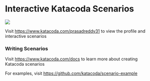 # Interactive Katacoda Scenarios

[![](http://shields.katacoda.com/katacoda/prasadreddy31/count.svg)](https://www.katacoda.com/prasadreddy31 "Get your profile on Katacoda.com")

Visit https://www.katacoda.com/prasadreddy31 to view the profile and interactive scenarios

### Writing Scenarios
Visit https://www.katacoda.com/docs to learn more about creating Katacoda scenarios

For examples, visit https://github.com/katacoda/scenario-example
